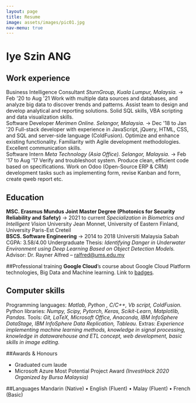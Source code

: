```yaml
---
layout: page
title: Resume
image: assets/images/pic01.jpg
nav-menu: true
---
```


# Iye Szin ANG
## Work experience
Business Intelligence Consultant
_SturnGroup, Kuala Lumpur, Malaysia._
-> Feb '20 to Aug '21
Work with multiple data sources and databases, and analyze big data to discover trends and patterns. Assist team to design and develop analytical and reporting solutions. Solid SQL skills, VBA scripting and data visualization skills.
<br>
Software Developer
_Merimen Online. Selangor, Malaysia._
-> Dec '18 to Jan '20
Full-stack developer with experience in JavaScript, jQuery, HTML, CSS, and SQL and server-side language (ColdFusion). Optimize and enhance existing functionality. Familiarity with Agile development methodologies. Excellent communication skills.
<br>
Software Intern
_Meta Technology (Asia Office). Selangor, Malaysia._
-> Feb '17 to Aug '17
Verify and troubleshoot system. Produce clean, efficient code based on specifications. Work on Odoo (Open-Source ERP & CRM) development tasks such as implementing form, revise Kanban and form, create qweb report etc.
<br>

## Education
**MSC. Erasmus Mundus Joint Master Degree (Photonics for Security Reliability and Safety)**
-> 2021 to current
_Specialization in Biometrics and Intelligent Vision_
University Jean Monnet, University of Eastern Finland, University Paris-Est Creteil
<br>
**BSCS. Software Engineering**
-> 2014 to 2018
Universiti Malaysia Sabah
CGPA: 3.58/4.00
Undergraduate Thesis: _Identifying Danger in Underwater Environment using Deep Learning Based on Object Detection Models._
Advisor: Dr. Rayner Alfred – [ralfred@ums.edu.my](ralfred@ums.edu.my)
<br>

##Professional training
**Google Cloud**’s course about Google Cloud Platform technologies, Big Data and Machine learning. Link to [badges](https://www.cloudskillsboost.google/public_profiles/733f29a8-c0a8-4b46-9296-21ac09d5b0e0).

## Computer skills
Programming languages: _Matlab, Python , C/C++, Vb script, ColdFusion._
Python libraries: _Numpy, Scipy, Pytorch, Keras, Scikit-Learn, Matplotlib, Pandas._
Tools: _Git, LaTeX, Microsoft Office, Anaconda, IBM InfoSphere DataStage, IBM InfoSphere Data Replication, Tableau._
Extras: _Experience implementing machine learning methods, knowledge in signal processing, knowledge in datawarehouse and ETL concept, web development, basic skills in image editing._

##Awards & Honours
- Graduated cum laude
- Microsoft Azure Most Potential Project Award _(InvestHack 2020 Organized by Bursa Malaysia)_

##Languages
Mandarin (Native) • English (Fluent) • Malay (Fluent) • French (Basic)
